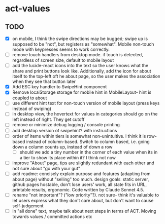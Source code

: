 # act-values

## TODO

- [x] on mobile, I think the swipe directions may be bugged; swipe up is supposed to be "not", but registers as "somewhat". Mobile non-touch mode with keypresses seems to work correctly.
- [ ] remove touch handlers from desktop mode. if touch is detected, regardless of screen size, default to mobile layout
- [ ] add the lucide-react icons into the text so the user knows what the share and print buttons look like. Additionally, add the icon for about itself to the top-left oft he about page, so the user makes the association when they see that button later 
- [x] Add ESC key handler to SwipeHint component
- [x] Remove localStorage storage for mobile hint in MobileLayout- hint is coupled to about
- [ ] use different hint text for non-touch version of mobile layout (press keys instead of swiping)
- [ ] in desktop view, the hovertext for values in categories should go on the left instead of right. They get cutoff
- [ ] remove or minimize debug logging / console printing
- [ ] add desktop version of swipehint? with instructions
- [ ] order of items within tiers is somewhat non-unintuitive. I think it is row-based instead of column-based. Switch to column based, i.e. going down a column counts up, instead of down a row
    - [ ] should we add a tiny number in the corner of each value when its in a tier to show its place within it? I think not now
- [ ] improve "About" page, tips are slightly redundant with each other and not sure about "go with your gut"
- [ ] add readme: concisely explain purpose and features (adapting from about page) without "selling" too much. design goals: static server, github pages hostable, don't lose users' work, all state fits in URL, printable results, ergonomic. Code written by Claude Sonnet 4.5.
- [ ] rename "not important"? ("low priority"?). not sure- think it's valuable to let users express what they don't care about, but don't want to cause self-judgement
- [ ] in "all done" text, maybe talk about next steps in terms of ACT. Moving towards values / committed actions etc
